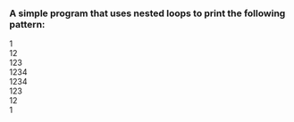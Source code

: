 ### A simple program that uses nested loops to print the following pattern:

1  
12  
123  
1234  
1234  
123  
12  
1  
